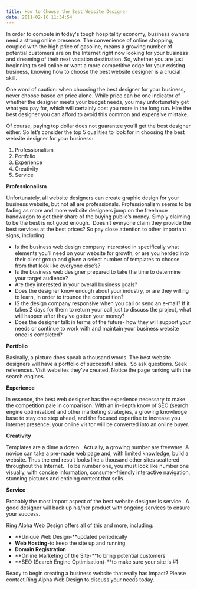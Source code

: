 ```yaml
---
title: How to Choose the Best Website Designer
date: 2011-02-16 11:34:54
---
```


In order to compete in today's tough hospitality economy, business
owners need a strong online presence. The convenience of online
shopping, coupled with the high price of gasoline, means a growing
number of potential customers are on the Internet right now looking for
your business and dreaming of their next vacation destination. So,
whether you are just beginning to sell online or want a more competitive
edge for your existing business, knowing how to choose the best website
designer is a crucial skill.

One word of
caution: when choosing the best designer for your business, never choose based on price alone. While price can be one indicator of whether the designer meets your budget needs, you may unfortunately get what you pay for, which will certainly cost you more in the long run. Hire the best designer you can afford to avoid this common and expensive
mistake.

Of course, paying top dollar does not guarantee you’ll get the best
designer either. So let’s consider the top 5 qualities to look for in
choosing the best website designer for your
business:

1.  Professionalism
2.  Portfolio
3.  Experience
4.  Creativity
5.  Service

**Professionalism**

Unfortunately, all website designers can create graphic design for your
business website, but not all are professionals. Professionalism seems
to be fading as more and more website designers jump on the freelance
bandwagon to get their share of the buying public’s money. Simply
claiming to be the best is not good enough.  Doesn’t everyone claim they
provide the best services at the best prices? So pay close attention to
other important signs,
including:

- Is the business web design company interested in specifically what
  elements you’ll need on your website for growth, or are you herded
  into their client group and given a select number of templates to
  choose from that look like everyone else’s?
- Is the business web designer prepared to take the time to determine
  your target audience?
- Are they interested in your overall business goals?
- Does the designer know enough about your industry, or are they
  willing to learn, in order to trounce the competition?
- IS the design company responsive when you call or send an e-mail? If
  it takes 2 days for them to return your call just to discuss the
  project, what will happen after they’ve gotten your money?
- Does the designer talk in terms of the future- how they will support
  your needs or continue to work with and maintain your business
  website once is completed?

**Portfolio**

Basically, a picture does speak a thousand words. The best website
designers will have a portfolio of successful sites.  So ask questions.
Seek references. Visit websites they’ve created. Notice the page ranking
with the search engines.

**Experience**

In essence, the best web designer has the experience necessary to make
the competition pale in comparison. With an in-depth know of SEO (search
engine optimisation) and other marketing strategies, a growing knowledge
base to stay one step ahead, and the focused expertise to increase you
Internet presence, your online visitor will be converted into an online
buyer.

**Creativity**

Templates are a dime a dozen.  Actually, a growing number are freeware.
A novice can take a pre-made web page and, with limited knowledge, build
a website. Thus the end result looks like a thousand other sites
scattered throughout the Internet.  To be number one, you must look like
number one visually, with concise information, consumer-friendly
interactive navigation, stunning pictures and enticing content that
sells.

**Service**

Probably the most import aspect of the best website designer is
service.  A good designer will back up his/her product with ongoing
services to ensure your success.

Ring Alpha Web Design offers all of this and more,
including:

- **Unique Web Design-**updated periodically
- **Web Hosting**-to keep the site up and running
- **Domain Registration**
- **Online Marketing of the Site-**to bring potential customers
- **SEO (Search Engine Optimisation)-**to make sure your site is \#1

Ready to begin creating a business website that really has impact?
Please contact Ring Alpha Web Design to discuss your needs today.
